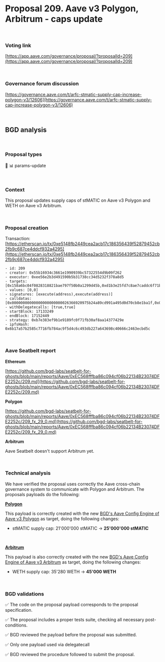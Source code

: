 # Proposal 209. Aave v3 Polygon, Arbitrum - caps update

<br>

### Voting link

[https://app.aave.com/governance/proposal/?proposalId=209](https://app.aave.com/governance/proposal/?proposalId=209)

<br>

### Governance forum discussion

[https://governance.aave.com/t/arfc-stmatic-supply-cap-increase-polygon-v3/12606](https://governance.aave.com/t/arfc-stmatic-supply-cap-increase-polygon-v3/12606)

<br>

## BGD analysis

<br>

### Proposal types

:wrench: :bar_chart: params-update

<br>

### Context

This proposal updates supply caps of stMATIC on Aave v3 Polygon and WETH on Aave v3 Arbitrum.

<br>

### Proposal creation

Transaction: [https://etherscan.io/tx/0xe5148fb2449cea2acb17c186356439f52879452cb2fb9c687ce4ddcf932a4295](https://etherscan.io/tx/0xe5148fb2449cea2acb17c186356439f52879452cb2fb9c687ce4ddcf932a4295)

```
- id: 209
- creator: 0x55b16934c3661e1990939bc57322554d9b09f262
- executor: 0xee56e2b3d491590b5b31738cc34d5232f378a8d5
- targets: [0x158a6bc04f0828318821bae797f50b0a1299d45b,0xd1b3e25fd7c8ae7caddc6f71b461b79cd4ddcfa3]
- values: [0,0]
- signatures: [execute(address),execute(address)]
- calldatas: [0x00000000000000000000000026366920975b24a89cd991a495d0d70cb8e1ba1f,0x0000000000000000000000004c68fda91bfb4683eab90017d9b76a99f2d77eed]
- withDelegatecalls: [true,true]
- startBlock: 17133249
- endBlock: 17152449
- strategy: 0xb7e383ef9b1e9189fc0f71fb30af8aa14377429e
- ipfsHash: 0x6b17a57b2585c7716fb784ac9f5d4c6c493db227a643698c40666c2463ecbd5c
```

<br>

### Aave Seatbelt report

**Ethereum**

[https://github.com/bgd-labs/seatbelt-for-ghosts/blob/main/reports/Aave/0xEC568fffba86c094cf06b22134B23074DFE2252c/209.md](https://github.com/bgd-labs/seatbelt-for-ghosts/blob/main/reports/Aave/0xEC568fffba86c094cf06b22134B23074DFE2252c/209.md)

**Polygon**

[https://github.com/bgd-labs/seatbelt-for-ghosts/blob/main/reports/Aave/0xEC568fffba86c094cf06b22134B23074DFE2252c/209_fx_29_0.md](https://github.com/bgd-labs/seatbelt-for-ghosts/blob/main/reports/Aave/0xEC568fffba86c094cf06b22134B23074DFE2252c/209_fx_29_0.md)

**Arbitrum**

Aave Seatbelt doesn't support Arbitrum yet.

<br>

### Technical analysis

We have verified the proposal uses correctly the Aave cross-chain governance system to communicate with Polygon and Arbitrum.
The proposals payloads do the following:

**[Polygon](https://polygonscan.com/address/0x26366920975b24a89cd991a495d0d70cb8e1ba1f#code#F22#L1)**

This payload is correctly created with the new [BGD's Aave Config Engine of Aave v3 Polygon](https://polygonscan.com/address/0xe202f2fc4b6a37ba53cfd15be42a762a645fca07#code#F18#L1) as target, doing the following changes:

- stMATIC supply cap: 21'000'000 stMATIC -> **25'000'000 stMATIC**

<br>

**[Arbitrum](https://arbiscan.io/address/0x4c68fda91bfb4683eab90017d9b76a99f2d77eed#code#F21#L1)**

This payload is also correctly created with the new [BGD's Aave Config Engine of Aave v3 Arbitrum](https://arbiscan.io/address/0x0efdfc1a940de4e7e6acc9bb801481f81b17fd20#code#F18#L1) as target, doing the following changes:

- WETH supply cap: 35'280 WETH -> **45'000 WETH**


<br>

### BGD validations

:white_check_mark: The code on the proposal payload corresponds to the proposal specification.

:white_check_mark: The proposal includes a proper tests suite, checking all necessary post-conditions.

:white_check_mark: BGD reviewed the payload before the proposal was submitted.

:white_check_mark: Only one payload used via delegatecall

:white_check_mark: BGD reviewed the procedure followed to submit the proposal.
